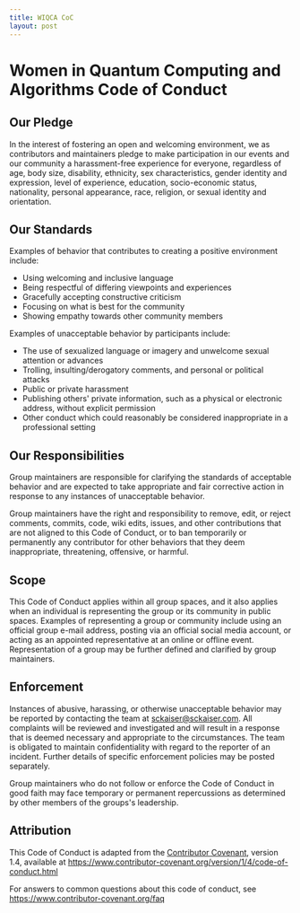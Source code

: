 ```yaml
---
title: WIQCA CoC
layout: post
---
```


# Women in Quantum Computing and Algorithms Code of Conduct

## Our Pledge

In the interest of fostering an open and welcoming environment, we as
contributors and maintainers pledge to make participation in our events and
our community a harassment-free experience for everyone, regardless of age, body
size, disability, ethnicity, sex characteristics, gender identity and expression,
level of experience, education, socio-economic status, nationality, personal
appearance, race, religion, or sexual identity and orientation.

## Our Standards

Examples of behavior that contributes to creating a positive environment
include:

* Using welcoming and inclusive language
* Being respectful of differing viewpoints and experiences
* Gracefully accepting constructive criticism
* Focusing on what is best for the community
* Showing empathy towards other community members

Examples of unacceptable behavior by participants include:

* The use of sexualized language or imagery and unwelcome sexual attention or
  advances
* Trolling, insulting/derogatory comments, and personal or political attacks
* Public or private harassment
* Publishing others' private information, such as a physical or electronic
  address, without explicit permission
* Other conduct which could reasonably be considered inappropriate in a
  professional setting

## Our Responsibilities

Group maintainers are responsible for clarifying the standards of acceptable
behavior and are expected to take appropriate and fair corrective action in
response to any instances of unacceptable behavior.

Group maintainers have the right and responsibility to remove, edit, or
reject comments, commits, code, wiki edits, issues, and other contributions
that are not aligned to this Code of Conduct, or to ban temporarily or
permanently any contributor for other behaviors that they deem inappropriate,
threatening, offensive, or harmful.

## Scope

This Code of Conduct applies within all group spaces, and it also applies when
an individual is representing the group or its community in public spaces.
Examples of representing a group or community include using an official
group e-mail address, posting via an official social media account, or acting
as an appointed representative at an online or offline event. Representation of
a group may be further defined and clarified by group maintainers.

## Enforcement

Instances of abusive, harassing, or otherwise unacceptable behavior may be
reported by contacting the team at 
[sckaiser@sckaiser.com](mailto:sckaiser@sckaiser.com). 
All complaints will be reviewed and investigated and will result in a response that
is deemed necessary and appropriate to the circumstances. The team is
obligated to maintain confidentiality with regard to the reporter of an incident.
Further details of specific enforcement policies may be posted separately.

Group maintainers who do not follow or enforce the Code of Conduct in good
faith may face temporary or permanent repercussions as determined by other
members of the groups's leadership.

## Attribution

This Code of Conduct is adapted from the [Contributor Covenant][homepage], version 1.4,
available at https://www.contributor-covenant.org/version/1/4/code-of-conduct.html

[homepage]: https://www.contributor-covenant.org

For answers to common questions about this code of conduct, see
https://www.contributor-covenant.org/faq
